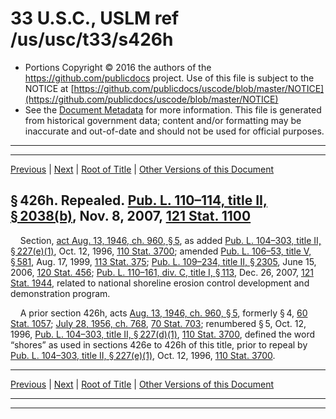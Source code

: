 ---
---

# 33 U.S.C., USLM ref /us/usc/t33/s426h

* Portions Copyright © 2016 the authors of the https://github.com/publicdocs project.
  Use of this file is subject to the NOTICE at [https://github.com/publicdocs/uscode/blob/master/NOTICE](https://github.com/publicdocs/uscode/blob/master/NOTICE)
* See the [Document Metadata](././../../../../..//README.md) for more information.
  This file is generated from historical government data; content and/or formatting may be inaccurate and out-of-date and should not be used for official purposes.

----------
----------

[Previous](./../../../../..//us/usc/t33/ch9/schI/m__us_usc_t33_s426g–1.md) | [Next](./../../../../..//us/usc/t33/ch9/schI/m__us_usc_t33_s426h–1.md) | [Root of Title](./../../../../../) | [Other Versions of this Document](https://publicdocs.github.io/go/links?ns=uslm&ref=%2Fus%2Fusc%2Ft33%2Fs426h)

## § 426h. Repealed. [Pub. L. 110–114, title II, § 2038(b)][/us/pl/110/114/s2038/b], Nov. 8, 2007, [121 Stat. 1100][/us/stat/121/1100]

    Section, [act Aug. 13, 1946, ch. 960, § 5][/us/act/1946-08-13/ch960/s5], as added [Pub. L. 104–303, title II, § 227(e)(1)][/us/pl/104/303/s227/e/1], Oct. 12, 1996, [110 Stat. 3700][/us/stat/110/3700]; amended [Pub. L. 106–53, title V, § 581][/us/pl/106/53/s581], Aug. 17, 1999, [113 Stat. 375][/us/stat/113/375]; [Pub. L. 109–234, title II, § 2305][/us/pl/109/234/s2305], June 15, 2006, [120 Stat. 456][/us/stat/120/456]; [Pub. L. 110–161, div. C, title I, § 113][/us/pl/110/161/s113], Dec. 26, 2007, [121 Stat. 1944][/us/stat/121/1944], related to national shoreline erosion control development and demonstration program.

    A prior section 426h, acts [Aug. 13, 1946, ch. 960, § 5][/us/act/1946-08-13/ch960/s5], formerly § 4, [60 Stat. 1057][/us/stat/60/1057]; [July 28, 1956, ch. 768][/us/act/1956-07-28/ch768], [70 Stat. 703][/us/stat/70/703]; renumbered § 5, Oct. 12, 1996, [Pub. L. 104–303, title II, § 227(d)(1)][/us/pl/104/303/s227/d/1], [110 Stat. 3700][/us/stat/110/3700], defined the word “shores” as used in sections 426e to 426h of this title, prior to repeal by [Pub. L. 104–303, title II, § 227(e)(1)][/us/pl/104/303/s227/e/1], Oct. 12, 1996, [110 Stat. 3700][/us/stat/110/3700].

----------

[Previous](./../../../../..//us/usc/t33/ch9/schI/m__us_usc_t33_s426g–1.md) | [Next](./../../../../..//us/usc/t33/ch9/schI/m__us_usc_t33_s426h–1.md) | [Root of Title](./../../../../../) | [Other Versions of this Document](https://publicdocs.github.io/go/links?ns=uslm&ref=%2Fus%2Fusc%2Ft33%2Fs426h)

----------
----------

[/us/pl/110/114/s2038/b]: https://publicdocs.github.io/go/links?ns=uslm&ref=%2Fus%2Fpl%2F110%2F114%2Fs2038%2Fb
[/us/stat/121/1100]: https://publicdocs.github.io/go/links?ns=uslm&ref=%2Fus%2Fstat%2F121%2F1100
[/us/act/1946-08-13/ch960/s5]: https://publicdocs.github.io/go/links?ns=uslm&ref=%2Fus%2Fact%2F1946-08-13%2Fch960%2Fs5
[/us/pl/104/303/s227/e/1]: https://publicdocs.github.io/go/links?ns=uslm&ref=%2Fus%2Fpl%2F104%2F303%2Fs227%2Fe%2F1
[/us/stat/110/3700]: https://publicdocs.github.io/go/links?ns=uslm&ref=%2Fus%2Fstat%2F110%2F3700
[/us/pl/106/53/s581]: https://publicdocs.github.io/go/links?ns=uslm&ref=%2Fus%2Fpl%2F106%2F53%2Fs581
[/us/stat/113/375]: https://publicdocs.github.io/go/links?ns=uslm&ref=%2Fus%2Fstat%2F113%2F375
[/us/pl/109/234/s2305]: https://publicdocs.github.io/go/links?ns=uslm&ref=%2Fus%2Fpl%2F109%2F234%2Fs2305
[/us/stat/120/456]: https://publicdocs.github.io/go/links?ns=uslm&ref=%2Fus%2Fstat%2F120%2F456
[/us/pl/110/161/s113]: https://publicdocs.github.io/go/links?ns=uslm&ref=%2Fus%2Fpl%2F110%2F161%2Fs113
[/us/stat/121/1944]: https://publicdocs.github.io/go/links?ns=uslm&ref=%2Fus%2Fstat%2F121%2F1944
[/us/act/1946-08-13/ch960/s5]: https://publicdocs.github.io/go/links?ns=uslm&ref=%2Fus%2Fact%2F1946-08-13%2Fch960%2Fs5
[/us/stat/60/1057]: https://publicdocs.github.io/go/links?ns=uslm&ref=%2Fus%2Fstat%2F60%2F1057
[/us/act/1956-07-28/ch768]: https://publicdocs.github.io/go/links?ns=uslm&ref=%2Fus%2Fact%2F1956-07-28%2Fch768
[/us/stat/70/703]: https://publicdocs.github.io/go/links?ns=uslm&ref=%2Fus%2Fstat%2F70%2F703
[/us/pl/104/303/s227/d/1]: https://publicdocs.github.io/go/links?ns=uslm&ref=%2Fus%2Fpl%2F104%2F303%2Fs227%2Fd%2F1
[/us/stat/110/3700]: https://publicdocs.github.io/go/links?ns=uslm&ref=%2Fus%2Fstat%2F110%2F3700
[/us/pl/104/303/s227/e/1]: https://publicdocs.github.io/go/links?ns=uslm&ref=%2Fus%2Fpl%2F104%2F303%2Fs227%2Fe%2F1
[/us/stat/110/3700]: https://publicdocs.github.io/go/links?ns=uslm&ref=%2Fus%2Fstat%2F110%2F3700


